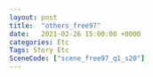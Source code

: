 ```yaml
---
layout: post
title:  "others_free97"
date:   2021-02-26 15:00:00 +0000
categories: Etc
Tags: Story Etc
SceneCode: ["scene_free97_q1_s20"]
---
```


